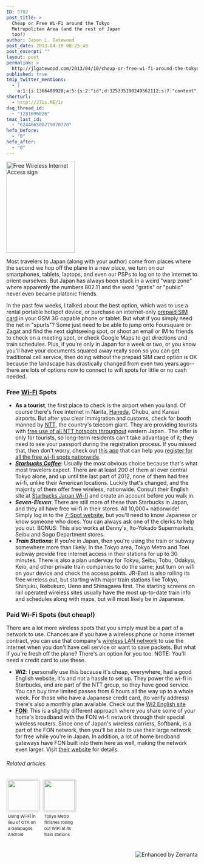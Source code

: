 ```yaml
---
ID: 5702
post_title: >
  Cheap or Free Wi-Fi around the Tokyo
  Metropolitan Area (and the rest of Japan
  too!)
author: Jason L. Gatewood
post_date: 2013-04-10 00:25:48
post_excerpt: ""
layout: post
permalink: >
  http://jlgatewood.com/2013/04/10/cheap-or-free-wi-fi-around-the-tokyo-metropolitan-area-and-the-rest-of-japan-too/
published: true
tmip_twitter_mentions:
  - |
    a:1:{i:1366400928;a:5:{s:2:"id";d:325335190249562112;s:7:"content";s:166:"Unlike before, there are lots of options for travelers and residents to use free or cheap public wi-fi in Japan. <a href='http://goo.gl/3ilGW'>http://goo.gl/3ilGW</a>";s:4:"user";s:10:"StarrWulfe";s:9:"user_name";s:12:"J L Gatewood";s:3:"img";s:90:"http://a0.twimg.com/profile_images/3566724797/e924132dcca4cf441efe578946b6c9bb_normal.jpeg";}}
shorturl:
  - http://J7is.ME/1r
dsq_thread_id:
  - "1281696826"
tmac_last_id:
  - "624406500279070720"
hefo_before:
  - "0"
hefo_after:
  - "0"
---
```

<a href="http://www.flickr.com/photos/10559879@N00/459526249" target="_blank"><img class="zemanta-img-inserted zemanta-img-configured alignright" title="Free Wireless Internet Access sign" src="http://jlgatewood.com.previewdns.com/wp-content/uploads/2013/04/459526249_d5d286d8f9_m1.jpg" alt="Free Wireless Internet Access sign" width="180" height="240" /></a>

Most travelers to Japan (along with your author) come from places where the second we hop off the plane in a new place, we turn on our smartphones, tablets, laptops, and even our PSPs to log on to the internet to orient ourselves. But Japan has always been stuck in a weird "warp zone" where apparently the numbers 802.11 and the word "gratis" or "public" never even became platonic friends.

In the past few weeks, I talked about the best option, which was to use a rental portable hotspot device, or purchase an internet-only <a class="zem_slink" title="SIM lock" href="http://en.wikipedia.org/wiki/SIM_lock" target="_blank" rel="wikipedia">prepaid SIM card</a> in your GSM 3G capable phone or tablet. But what if you simply need the net in "spurts"? Some just need to be able to jump onto Foursquare or Zagat and find the next sightseeing spot, or shoot an email or IM to friends to check on a meeting spot, or check Google Maps to get directions and train schedules. Plus, if you're only in Japan for a week or two, or you know you'll have your documents squared away really soon so you can get traditional cell service, then doing without the prepaid SIM card option is OK because the landscape has drastically changed from even two years ago-- there are lots of options now to connect to wifi spots for little or no cash needed.
<h3>Free <a class="zem_slink" title="Wi-Fi" href="http://en.wikipedia.org/wiki/Wi-Fi" target="_blank" rel="wikipedia">Wi-Fi</a> Spots</h3>
<ul>
	<li><strong>As a tourist</strong>, the first place to check is the airport when you land. Of course there's free internet in Narita, <a class="zem_slink" title="Haneda Airport" href="http://maps.google.com/maps?ll=35.5533333333,139.781111111&amp;spn=0.03,0.03&amp;q=35.5533333333,139.781111111 (Haneda%20Airport)&amp;t=h" target="_blank" rel="geolocation">Haneda</a>, Chubu, and Kansai airports. But after you clear immigration and customs, check for booth manned by <a class="zem_slink" title="Nippon Telegraph and Telephone" href="http://en.wikipedia.org/wiki/Nippon_Telegraph_and_Telephone" target="_blank" rel="wikipedia">NTT</a>, the country's telecom giant. They are providing tourists with <a href="http://flets.com/freewifi/index.html">free use of all NTT hotspots throughout</a> eastern Japan.. The offer is only for tourists, so long-term residents can't take advantage of it; they need to see your passport during the registration process. If you missed that, then don't worry, check out <a href="http://www.ntt-bp.net/jcfw/en.html">this app</a> that can help you <a href="http://www.ntt-bp.net/jcfw/en.html">register for all the free wi-fi spots nationwide</a>.</li>
	<li><strong><em><a class="zem_slink" title="Starbucks" href="http://en.wikipedia.org/wiki/Starbucks" target="_blank" rel="wikipedia">Starbucks Coffee</a></em></strong>: Usually the most obvious choice because that's what most travelers expect. There are at least 200 of them all over central Tokyo alone, and up until the last part of 2012, none of them had free wi-fi, unlike their American locations. Luckily that's changed, and the majority of them offer free wireless, nationwide.
Consult their English site at <a href="http://starbucks.wi2.co.jp/pc/index_en.html">Starbucks Japan Wi-fi</a> and create an account before you walk in.</li>
	<li><strong><em>Seven-Eleven</em></strong>: There are still more of these than Starbucks in Japan, and they all have free wi-fi in their stores. All 10,000+ nationwide! Simply log in to the <a href="http://webapp.7spot.jp/">7-Spot website</a>, but you'll need to know Japanese or know someone who does. You can always ask one of the clerks to help you out. BONUS: This also works at Denny's, Ito-Yokado Supermarkets, Seibu and Sogo Department stores.</li>
	<li><strong><em>Train Stations</em></strong>: If you're in Japan, then you're using the train or subway somewhere more than likely. In the Tokyo area, Tokyo Metro and Toei subway provide free internet access in their stations for up to 30 minutes. There is also a plan underway for Tokyu, Seibu, Tobu, Odakyu, Keio, and other private train companies to do the same; just turn on wifi on your device and check the access points. JR-East is also rolling its free wireless out, but starting with major train stations like Tokyo, Shinjuku, Ikebukuro, Ueno and Shinagawa first. The starting screens on rail operated wireless sites usually have the most up-to-date train info and schedules along with maps, but will most likely be in Japanese.</li>
</ul>
<h3>Paid Wi-Fi Spots (but cheap!)</h3>
There are a lot more wireless spots that you simply must be a part of a network to use. Chances are if you have a wireless phone or home internet contract, you can use that company's <a class="zem_slink" title="Wireless LAN" href="http://en.wikipedia.org/wiki/Wireless_LAN" target="_blank" rel="wikipedia">wireless LAN network</a> to use the internet when you don't have cell service or want to save packets. But what if you're fresh off the plane? There's an option for you too. NOTE: You'll need a credit card to use these.
<ul>
	<li><strong>Wi2</strong>: I personally use this because it's cheap, everywhere, had a good English website, it's and not a hassle to set up. They power the wi-fi in Starbucks, and are part of the NTT group, so they have good service. You can buy time limited passes from 6 hours all the way up to a whole week. For those who have a Japanese credit card, (to verify address) there's also a monthly plan available.
Check out the <a href="http://300.wi2.co.jp/en/">Wi2 English site</a></li>
	<li><strong><a class="zem_slink" title="FON" href="http://www.fon.com/" target="_blank" rel="homepage">FON</a></strong>: This is a slightly different approach where you share some of your home's broadband with the FON wi-fi network through their special wireless routers. Since one of Japan's wireless carriers, Softbank, is a part of the FON network, then you'll be able to use their large network for free while you're in Japan. In addition, a lot of home brodband gateways have FON built into them here as well, making the network even larger. Visit <a href="http://www.FON.com">their website</a> for details.</li>
</ul>
<h6 class="zemanta-related-title" style="font-size: 1em;">Related articles</h6>
<ul class="zemanta-article-ul zemanta-article-ul-image" style="margin: 0; padding: 0; overflow: hidden;">
	<li class="zemanta-article-ul-li-image zemanta-article-ul-li" style="padding: 0; background: none; list-style: none; display: block; float: left; vertical-align: top; text-align: left; width: 84px; font-size: 11px; margin: 2px 10px 10px 2px;"><a style="box-shadow: 0px 0px 4px #999; padding: 2px; display: block; border-radius: 2px; text-decoration: none;" href="http://www.japanmobiletech.com/2013/03/using-wi-fi-in-lieu-of-ota-on-galapagos.html" target="_blank"><img style="padding: 0; margin: 0; border: 0; display: block; width: 80px; max-width: 100%;" src="http://jlgatewood.com.previewdns.com/wp-content/uploads/2013/04/156217981_80_80.jpg" alt="" /></a><a style="display: block; overflow: hidden; text-decoration: none; line-height: 12pt; height: 80px; padding: 5px 2px 0 2px;" href="http://www.japanmobiletech.com/2013/03/using-wi-fi-in-lieu-of-ota-on-galapagos.html" target="_blank">Using Wi-Fi in lieu of OTA on a Galapagos Android</a></li>
	<li class="zemanta-article-ul-li-image zemanta-article-ul-li" style="padding: 0; background: none; list-style: none; display: block; float: left; vertical-align: top; text-align: left; width: 84px; font-size: 11px; margin: 2px 10px 10px 2px;"><a style="box-shadow: 0px 0px 4px #999; padding: 2px; display: block; border-radius: 2px; text-decoration: none;" href="http://www.engadget.com/2013/04/02/tokyo-metro-finishes-rolling-out-wifi-at-its-train-stations/" target="_blank"><img style="padding: 0; margin: 0; border: 0; display: block; width: 80px; max-width: 100%;" src="http://jlgatewood.com.previewdns.com/wp-content/uploads/2013/04/156908727_80_80.jpg" alt="" /></a><a style="display: block; overflow: hidden; text-decoration: none; line-height: 12pt; height: 80px; padding: 5px 2px 0 2px;" href="http://www.engadget.com/2013/04/02/tokyo-metro-finishes-rolling-out-wifi-at-its-train-stations/" target="_blank">Tokyo Metro finishes rolling out WiFi at its train stations</a></li>
</ul>
<div class="zemanta-pixie" style="margin-top: 10px; height: 15px;"><a class="zemanta-pixie-a" title="Enhanced by Zemanta" href="http://www.zemanta.com/?px"><img class="zemanta-pixie-img" style="border: none; float: right;" src="http://img.zemanta.com/zemified_h.png?x-id=6cb4995b-8606-4edd-9465-4314451434b2" alt="Enhanced by Zemanta" /></a></div>